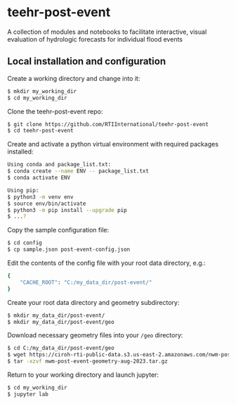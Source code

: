 # teehr-post-event
A collection of modules and notebooks to facilitate interactive, visual evaluation of hydrologic forecasts for individual flood events

## Local installation and configuration

Create a working directory and change into it:  
```bash
$ mkdir my_working_dir  
$ cd my_working_dir
```

Clone the teehr-post-event repo:
```bash
$ git clone https://github.com/RTIInternational/teehr-post-event
$ cd teehr-post-event
```

Create and activate a python virtual environment with required packages installed:
```bash
Using conda and package_list.txt:
$ conda create --name ENV -- package_list.txt
$ conda activate ENV

Using pip:
$ python3 -m venv env
$ source env/bin/activate
$ python3 -m pip install --upgrade pip
$ ...?

```


Copy the sample configuration file:
```bash
$ cd config
$ cp sample.json post-event-config.json
```

Edit the contents of the config file with your root data directory, e.g.:
```bash
{
    "CACHE_ROOT": "C:/my_data_dir/post-event/"
}
```

Create your root data directory and geometry subdirectory:
```bash
$ mkdir my_data_dir/post-event/
$ mkdir my_data_dir/post-event/geo
```

Download necessary geometry files into your ```/geo``` directory: 
```bash
$ cd C:/my_data_dir/post-event/geo
$ wget https://ciroh-rti-public-data.s3.us-east-2.amazonaws.com/nwm-post-event-geometry-aug-2023.tar.gz
$ tar -xzvf nwm-post-event-geometry-aug-2023.tar.gz
```

Return to your working directory and launch jupyter:
```bash
$ cd my_working_dir
$ jupyter lab
```

